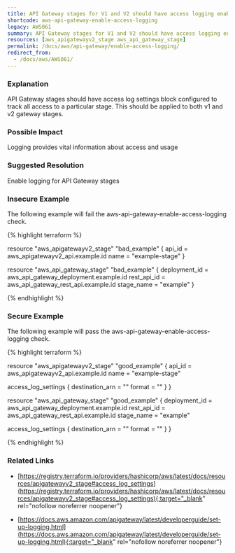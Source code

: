 ```yaml
---
title: API Gateway stages for V1 and V2 should have access logging enabled
shortcode: aws-api-gateway-enable-access-logging
legacy: AWS061
summary: API Gateway stages for V1 and V2 should have access logging enabled 
resources: [aws_apigatewayv2_stage aws_api_gateway_stage] 
permalink: /docs/aws/api-gateway/enable-access-logging/
redirect_from: 
  - /docs/aws/AWS061/
---
```


### Explanation


API Gateway stages should have access log settings block configured to track all access to a particular stage. This should be applied to both v1 and v2 gateway stages.


### Possible Impact
Logging provides vital information about access and usage

### Suggested Resolution
Enable logging for API Gateway stages


### Insecure Example

The following example will fail the aws-api-gateway-enable-access-logging check.

{% highlight terraform %}

resource "aws_apigatewayv2_stage" "bad_example" {
  api_id = aws_apigatewayv2_api.example.id
  name   = "example-stage"
}

resource "aws_api_gateway_stage" "bad_example" {
  deployment_id = aws_api_gateway_deployment.example.id
  rest_api_id   = aws_api_gateway_rest_api.example.id
  stage_name    = "example"
}

{% endhighlight %}



### Secure Example

The following example will pass the aws-api-gateway-enable-access-logging check.

{% highlight terraform %}

resource "aws_apigatewayv2_stage" "good_example" {
  api_id = aws_apigatewayv2_api.example.id
  name   = "example-stage"

  access_log_settings {
    destination_arn = ""
    format          = ""
  }
}

resource "aws_api_gateway_stage" "good_example" {
  deployment_id = aws_api_gateway_deployment.example.id
  rest_api_id   = aws_api_gateway_rest_api.example.id
  stage_name    = "example"

  access_log_settings {
    destination_arn = ""
    format          = ""
  }
}

{% endhighlight %}



### Related Links


- [https://registry.terraform.io/providers/hashicorp/aws/latest/docs/resources/apigatewayv2_stage#access_log_settings](https://registry.terraform.io/providers/hashicorp/aws/latest/docs/resources/apigatewayv2_stage#access_log_settings){:target="_blank" rel="nofollow noreferrer noopener"}

- [https://docs.aws.amazon.com/apigateway/latest/developerguide/set-up-logging.html](https://docs.aws.amazon.com/apigateway/latest/developerguide/set-up-logging.html){:target="_blank" rel="nofollow noreferrer noopener"}


